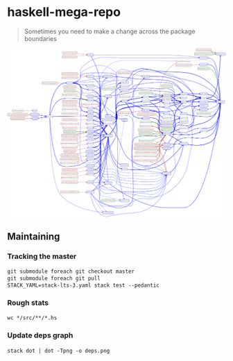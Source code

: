 # haskell-mega-repo

> Sometimes you need to make a change across the package boundaries

![dependency graph](https://raw.githubusercontent.com/futurice/haskell-mega-repo/master/deps.png)

## Maintaining

### Tracking the master

```
git submodule foreach git checkout master
git submodule foreach git pull
STACK_YAML=stack-lts-3.yaml stack test --pedantic
```

### Rough stats

```
wc */src/**/*.hs
```

### Update deps graph

```
stack dot | dot -Tpng -o deps.png 
```
